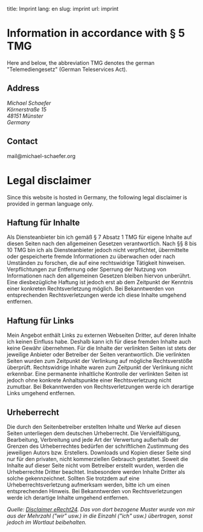 title: Imprint
lang: en
slug: imprint
url: imprint

# Information in accordance with &sect; 5 TMG

Here and below, the abbreviation TMG denotes the german "Telemediengesetz" (German Teleservices Act).

## Address
<address>
  Michael Schaefer<br/>
  K&ouml;rnerstra&szlig;e 15<br/>
  48151 M&uuml;nster<br/>
  Germany
</address>

## Contact

&#109;&#97;&#105;&#108;&#64;&#109;&#105;&#99;&#104;&#97;&#101;&#108;&#45;&#115;&#99;&#104;&#97;&#101;&#102;&#101;&#114;&#46;&#111;&#114;&#103;


# Legal disclaimer

Since this website is hosted in Germany, the following legal disclaimer is provided in german language only.

## Haftung f&uuml;r Inhalte

Als Diensteanbieter bin ich gem&auml;&szlig; &sect; 7 Absatz 1 TMG f&uuml;r eigene Inhalte auf diesen Seiten nach den allgemeinen Gesetzen verantwortlich. Nach &sect;&sect; 8 bis 10 TMG bin ich als Diensteanbieter jedoch nicht verpflichtet, &uuml;bermittelte oder gespeicherte fremde Informationen zu &uuml;berwachen oder nach Umst&auml;nden zu forschen, die auf eine rechtswidrige T&auml;tigkeit hinweisen. Verpflichtungen zur Entfernung oder Sperrung der Nutzung von Informationen nach den allgemeinen Gesetzen bleiben hiervon unber&uuml;hrt. Eine diesbez&uuml;gliche Haftung ist jedoch erst ab dem Zeitpunkt der Kenntnis einer konkreten Rechtsverletzung m&ouml;glich. Bei Bekanntwerden von entsprechenden Rechtsverletzungen werde ich diese Inhalte umgehend entfernen.
    
## Haftung f&uuml;r Links

Mein Angebot enth&auml;lt Links zu externen Webseiten Dritter, auf deren Inhalte ich keinen Einfluss habe. Deshalb kann ich f&uuml;r diese fremden Inhalte auch keine Gew&auml;hr &uuml;bernehmen. F&uuml;r die Inhalte der verlinkten Seiten ist stets der jeweilige Anbieter oder Betreiber der Seiten verantwortlich. Die verlinkten Seiten wurden zum Zeitpunkt der Verlinkung auf m&ouml;gliche Rechtsverst&ouml;&szlig;e &uuml;berpr&uuml;ft. Rechtswidrige Inhalte waren zum Zeitpunkt der Verlinkung nicht erkennbar. Eine permanente inhaltliche Kontrolle der verlinkten Seiten ist jedoch ohne konkrete Anhaltspunkte einer Rechtsverletzung nicht zumutbar. Bei Bekanntwerden von Rechtsverletzungen werde ich derartige Links umgehend entfernen.

## Urheberrecht

Die durch den Seitenbetreiber erstellten Inhalte und Werke auf diesen Seiten unterliegen dem deutschen Urheberrecht. Die Vervielf&auml;ltigung, Bearbeitung, Verbreitung und jede Art der Verwertung au&szlig;erhalb der Grenzen des Urheberrechtes bed&uuml;rfen der schriftlichen Zustimmung des jeweiligen Autors bzw. Erstellers. Downloads und Kopien dieser Seite sind nur f&uuml;r den privaten, nicht kommerziellen Gebrauch gestattet. Soweit die Inhalte auf dieser Seite nicht vom Betreiber erstellt wurden, werden die Urheberrechte Dritter beachtet. Insbesondere werden Inhalte Dritter als solche gekennzeichnet. Sollten Sie trotzdem auf eine Urheberrechtsverletzung aufmerksam werden, bitte ich um einen entsprechenden Hinweis. Bei Bekanntwerden von Rechtsverletzungen werde ich derartige Inhalte umgehend entfernen.
    
*Quelle: [Disclaimer eRecht24][eRecht24]. Das von dort bezogene Muster wurde von mir aus der Mehrzahl (&quot;wir&quot; usw.) in die Einzahl (&quot;ich&quot; usw.) &uuml;bertragen, sonst jedoch im Wortlaut beibehalten.*


[eRecht24]: http://www.e-recht24.de/muster-disclaimer.htm
